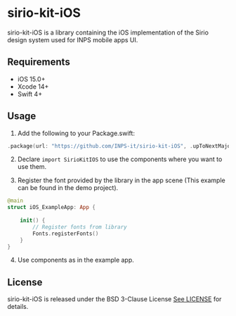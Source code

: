 # sirio-kit-iOS

sirio-kit-iOS is a library containing the iOS implementation of the Sirio design system used for INPS mobile apps UI.

## Requirements

- iOS 15.0+ 
- Xcode 14+
- Swift 4+

## Usage
1. Add the following to your Package.swift:
```swift
.package(url: "https://github.com/INPS-it/sirio-kit-iOS", .upToNextMajor(from: "7.0.2"))
```
2. Declare `import SirioKitIOS` to use the components where you want to use them.

3. Register the font provided by the library in the app scene (This example can be found in the demo project).

```swift
@main
struct iOS_ExampleApp: App {
    
    init() {
        // Register fonts from library
        Fonts.registerFonts()
    }
}
```
4. Use components as in the example app.

## License

sirio-kit-iOS is released under the BSD 3-Clause License [See LICENSE](https://github.com/INPS-it/sirio-kit-iOS/blob/main/LICENSE) for details.
